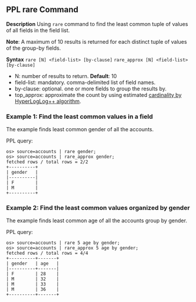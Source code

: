 ## PPL rare Command

**Description**
Using ``rare`` command to find the least common tuple of values of all fields in the field list.

**Note**: A maximum of 10 results is returned for each distinct tuple of values of the group-by fields.

**Syntax**
`rare [N] <field-list> [by-clause]`
`rare_approx [N] <field-list> [by-clause]`

* N: number of results to return. **Default**: 10
* field-list: mandatory. comma-delimited list of field names.
* by-clause: optional. one or more fields to group the results by.
* top_approx: approximate the count by using estimated [cardinality by HyperLogLog++ algorithm](https://spark.apache.org/docs/3.5.2/sql-ref-functions-builtin.html).


### Example 1: Find the least common values in a field

The example finds least common gender of all the accounts.

PPL query:

    os> source=accounts | rare gender;
    os> source=accounts | rare_approx gender;
    fetched rows / total rows = 2/2
    +----------+
    | gender   |
    |----------|
    | F        |
    | M        |
    +----------+


### Example 2: Find the least common values organized by gender

The example finds least common age of all the accounts group by gender.

PPL query:

    os> source=accounts | rare 5 age by gender;
    os> source=accounts | rare_approx 5 age by gender;
    fetched rows / total rows = 4/4
    +----------+-------+
    | gender   | age   |
    |----------+-------|
    | F        | 28    |
    | M        | 32    |
    | M        | 33    |
    | M        | 36    |
    +----------+-------+
